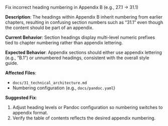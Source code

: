 Fix incorrect heading numbering in Appendix B (e.g., 27.1 → 31.1)

**Description**: The headings within Appendix B inherit numbering from earlier chapters, resulting in confusing section numbers such as “31.1” even though the content should be part of an appendix.

**Current Behavior**: Section headings display multi-level numeric prefixes tied to chapter numbering rather than appendix lettering.

**Expected Behavior**: Appendix sections should either use appendix lettering (e.g., “B.1”) or unnumbered headings, consistent with the overall style guide.

**Affected Files**:
- `docs/31_technical_architecture.md`
- Numbering configuration (e.g., `docs/pandoc.yaml`)

**Suggested Fix**:
1. Adjust heading levels or Pandoc configuration so numbering switches to appendix format.
2. Verify the table of contents reflects the desired appendix numbering.

